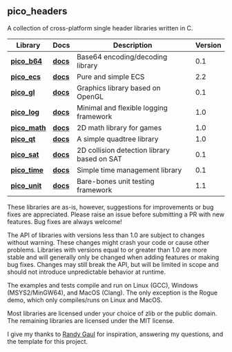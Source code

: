 pico_headers
--------------------------------------------------------------------------------
A collection of cross-platform single header libraries written in C. 


Library | Docs | Description | Version
------- | -----| ------------| -------
**[pico_b64](pico_b64.h)**   | **[docs](https://empyreanx.github.io/docs/ph/pico__b64_8h.html)**  | Base64 encoding/decoding library            | 0.1
**[pico_ecs](pico_ecs.h)**   | **[docs](https://empyreanx.github.io/docs/ph/pico__ecs_8h.html)**  | Pure and simple ECS                         | 2.2
**[pico_gl](pico_gl.h)**     | **[docs](https://empyreanx.github.io/docs/ph/pico__gl_8h.html)**   | Graphics library based on OpenGL            | 0.1
**[pico_log](pico_log.h)**   | **[docs](https://empyreanx.github.io/docs/ph/pico__log_8h.html)**  | Minimal and flexible logging framework      | 1.0
**[pico_math](pico_math.h)** | **[docs](https://empyreanx.github.io/docs/ph/pico__math_8h.html)** | 2D math library for games                   | 1.0
**[pico_qt](pico_qt.h)**     | **[docs](https://empyreanx.github.io/docs/ph/pico__qt_8h.html)**   | A simple quadtree library                   | 1.0
**[pico_sat](pico_sat.h)**   | **[docs](https://empyreanx.github.io/docs/ph/pico__sat_8h.html)**  | 2D collision detection library based on SAT | 0.1
**[pico_time](pico_time.h)** | **[docs](https://empyreanx.github.io/docs/ph/pico__time_8h.html)** | Simple time management library              | 0.1
**[pico_unit](pico_unit.h)** | **[docs](https://empyreanx.github.io/docs/ph/pico__unit_8h.html)** | Bare-bones unit testing framework           | 1.1

These libraries are as-is, however, suggestions for improvements or bug fixes are appreciated. Please raise an issue before submitting a PR with new features. Bug fixes are always welcome!

The API of libraries with versions less than 1.0 are subject to changes without warning. These changes might crash your code or cause other problems. Libraries with versions equal to or greater than 1.0 are more stable and will generally only be changed when adding features or making bug fixes. Changes may still break the API, but will be limited in scope and should not introduce unpredictable behavior at runtime.

The examples and tests compile and run on Linux (GCC), Windows (MSYS2/MinGW64), and MacOS (Clang). The only exception is the Rogue demo, which only compiles/runs on Linux and MacOS.

Most libraries are licensed under your choice of zlib or the public domain. The remaining libraries are licensed under the MIT license.

I give my thanks to [Randy Gaul](https://github.com/RandyGaul) for inspiration, answering my questions, and the template for this project.

